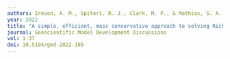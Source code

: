 ```yaml
---
authors: Ireson, A. M., Spiteri, R. J., Clark, M. P., & Mathias, S. A.
year: 2022
title: "A simple, efficient, mass conservative approach to solving Richard's Equation (openRE, v1.0)."
journal: Geoscientific Model Development Discussions
vol: 1-37
doi: 10.5194/gmd-2022-185
---
```




